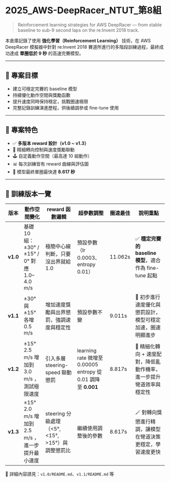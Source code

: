 # 2025_AWS-DeepRacer_NTUT_第8組

> Reinforcement learning strategies for AWS DeepRacer — from stable baseline to sub-9 second laps on the re:Invent 2018 track.

本倉庫記錄了使用 **強化學習（Reinforcement Learning）** 技術，在 AWS DeepRacer 模擬器中針對 re:Invent 2018 賽道所進行的多階段訓練過程，最終成功達成 **單圈低於 9 秒** 的高速完賽模型。

---

## 📌 專案目標

- 建立可穩定完賽的 baseline 模型  
- 持續優化動作空間與獎勵函數  
- 提升速度同時保持穩定，挑戰圈速極限  
- 完整記錄訓練演進歷程，供後續調參或 fine-tune 使用  

---

## 🚀 專案特色

- ✅ **多版本 reward 設計（v1.0 ~ v1.3）**
- 🧠 精細轉向控制與速度獎勵聯動
- 🕹 自定義動作空間（最高達 10 組動作）
- 📊 每次訓練皆有 reward 曲線與評估圖
- 🏁 模型最終單圈最快達 **8.617 秒**

---

## 🧪 訓練版本一覽

| 版本       | 動作空間變化                                  | reward 函數邏輯                          | 超參數調整                         | 圈速最佳    | 說明重點                                      |
| -------- | --------------------------------------- | ------------------------------------ | ----------------------------- | ------- | ----------------------------------------- |
| **v1.0** | 基礎 10 組：±30° / ±15° / 0° 對應 1.0–4.0 m/s | 極簡中心線判斷，只要沒出界就給 1.0                  | 預設參數（lr 0.0003、entropy 0.01）  | 11.062s | ✅ **穩定完賽的 baseline 模型**，適合作為 fine-tune 起點 |
| **v1.1** | ±30° 與 ±15° 各增 0.5 m/s                  | 增加速度獎勵與出界懲罰，強調速度與穩定性                 | 預設參數不變     | 9.011s  | 🔧 初步進行速度優化與懲罰設計，模型可穩定加速，圈速明顯進步           |
| **v1.2** | ±15°  2.5 m/s 增加到 3.0 m/s ，測試極限速度           | 引入多層 steering-speed 聯動懲罰             | learning rate 微增至 0.00005 entropy 從 0.01 調降至 **0.001**    | 8.817s  | 🧠 精細化轉向 + 速度配對，降低亂動作機率，進一步提升彎道效率與穩定性     |
| **v1.3** | ±15°  2.0 m/s 增加到 2.5 m/s ，進一步提升最小速度    | steering 分級處理（<5°, <15°, >15°）與調整懲罰比 | 繼續使用調整後的參數 | 8.617s  | 🪄 對轉向獎懲進行精調，讓模型在彎道決策更穩定，學習速度更快           |




📄 詳細內容請見：`v1.0/README.md`、`v1.1/README.md` 等
